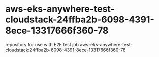 # aws-eks-anywhere-test-cloudstack-24ffba2b-6098-4391-8ece-13317666f360-78
repository for use with E2E test job aws-eks-anywhere-test-cloudstack:24ffba2b-6098-4391-8ece-13317666f360-78
